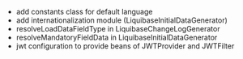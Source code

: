 - add constants class for default language
- add internationalization module (LiquibaseInitialDataGenerator)
- resolveLoadDataFieldType in LiquibaseChangeLogGenerator
- resolveMandatoryFieldData in LiquibaseInitialDataGenerator
- jwt configuration to provide beans of JWTProvider and JWTFilter